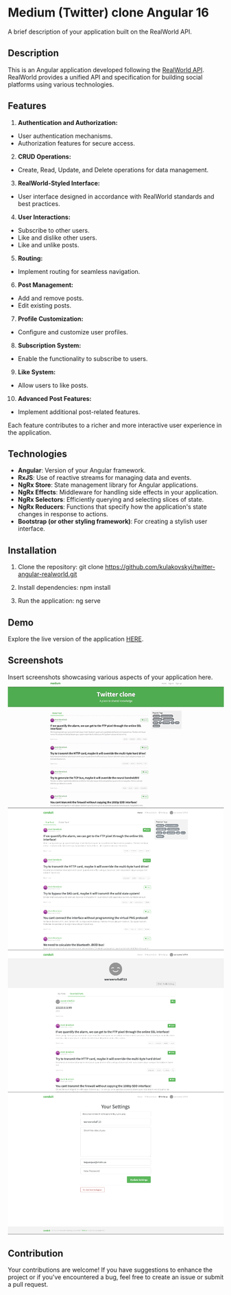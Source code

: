 # Medium (Twitter) clone Angular 16

A brief description of your application built on the RealWorld API.

## Description

This is an Angular application developed following the [RealWorld API](https://github.com/gothinkster/realworld). RealWorld provides a unified API and specification for building social platforms using various technologies.

## Features

1. **Authentication and Authorization:**
  - User authentication mechanisms.
  - Authorization features for secure access.

2. **CRUD Operations:**
  - Create, Read, Update, and Delete operations for data management.

3. **RealWorld-Styled Interface:**
  - User interface designed in accordance with RealWorld standards and best practices.

4. **User Interactions:**
  - Subscribe to other users.
  - Like and dislike other users.
  - Like and unlike posts.

5. **Routing:**
  - Implement routing for seamless navigation.

6. **Post Management:**
  - Add and remove posts.
  - Edit existing posts.

7. **Profile Customization:**
  - Configure and customize user profiles.

8. **Subscription System:**
  - Enable the functionality to subscribe to users.

9. **Like System:**
  - Allow users to like posts.

10. **Advanced Post Features:**
  - Implement additional post-related features.

Each feature contributes to a richer and more interactive user experience in the application.

## Technologies

- **Angular**: Version of your Angular framework.
- **RxJS**: Use of reactive streams for managing data and events.
- **NgRx Store**: State management library for Angular applications.
- **NgRx Effects**: Middleware for handling side effects in your application.
- **NgRx Selectors**: Efficiently querying and selecting slices of state.
- **NgRx Reducers**: Functions that specify how the application's state changes in response to actions.
- **Bootstrap (or other styling framework)**: For creating a stylish user interface.

## Installation

1. Clone the repository:
   git clone https://github.com/kulakovskyi/twitter-angular-realworld.git

2. Install dependencies:
   npm install

3. Run the application:
   ng serve

## Demo

Explore the live version of the application [HERE](https://twitter-clone-angular.web.app/).

## Screenshots

Insert screenshots showcasing various aspects of your application here.
![gif 1](./images/gif.gif)
![Screenshot 1](./images/screenshot1.png)
![Screenshot 2](./images/screenshot2.png)
![Screenshot 3](./images/screenshot3.png)

## Contribution

Your contributions are welcome! If you have suggestions to enhance the project or if you've encountered a bug, feel free to create an issue or submit a pull request.

